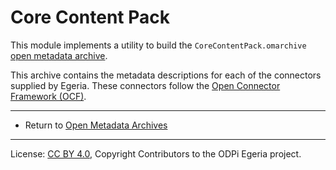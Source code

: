 <!-- SPDX-License-Identifier: CC-BY-4.0 -->
<!-- Copyright Contributors to the ODPi Egeria project 2019. -->

# Core Content Pack

This module implements a utility to build the `CoreContentPack.omarchive` [open metadata archive](https://egeria-project.org/concepts/open-metadata-archive/).

This archive contains the metadata descriptions for each of the connectors supplied by Egeria.
These connectors follow the [Open Connector Framework (OCF)](https://egeria-project.org/frameworks/ocf/overview/).



----

* Return to [Open Metadata Archives](..)


----
License: [CC BY 4.0](https://creativecommons.org/licenses/by/4.0/),
Copyright Contributors to the ODPi Egeria project.